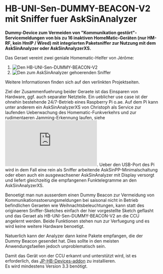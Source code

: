 # HB-UNI-Sen-DUMMY-BEACON-V2 mit Sniffer fuer AskSinAnalyzer
**Dummy-Device zum Vermeiden von "Kommunikation gestört"-Servicemeldungen von bis zu 16 inaktiven HomeMatic-Geräten (nur HM-RF, kein HmIP / Wired) mit integrierten Paketsniffer zur Nutzung mit dem AskSinAnalyzer oder AskSinAnalyzerXS.**<br/>

Das Geraet vereint zwei geniale Homematic-Helfer von Jérôme:

1. ![Den HB-UNI-Sen-DUMMY-BEACON-V2](https://github.com/jp112sdl/HB-UNI-Sen-DUMMY-BEACON-V2)
2. ![Den zum AskSinAnalyzer gehoerenden Sniffer](https://github.com/jp112sdl/AskSinAnalyzer)

Weitere Informationen finden sich auf den verlinkten Projektseiten.

Ziel der Zusammenfuehrung beider Geraete ist das Einsparen von Hardware, ggf. auch separater Netzteile. Ein ueblicher use case ist der ohnehin bestehende 24/7-Betrieb eines Raspberry Pi o.ae. Auf dem Pi kann unter anderem ein AskSinAnalyzerXS von Christoph als Service zur laufenden Ueberwachung des Homematic-Funkverkehrs und zur rudimentaeren Jamming-Erkennung laufen, siehe ![hier](https://github.com/psi-4ward/AskSinAnalyzerXS/blob/master/docs/Install_as_Debian_Service.md). Ueber den USB-Port des Pi wird in dem Fall eine rein als Sniffer arbeitende AskSinPP-Minimalschaltung oder eben auch ein ausgewachsener AskSinAnalyzer mit Display versorgt und liefert gleichzeitig die empfangenen Funktelegramme an den AskSinAnalyzerXS.

 Benoetigt man nun ausserdem einen Dummy Beacon zur Vermeidung von Kommunikationsstoerungsmeldungen bei saisonal nicht in Betrieb befindlichen Geraeten wie Weihnachtsbeleuchtungen, kann statt des originaeren Sniffer-Sketches einfach der hier vorgestellte Sketch geflasht und das Geraet als HB-UNI-Sen-DUMMY-BEACON-V2 an die CCU angelernt werden. Beide Funktionen stehen nun zur Verfuegung und es wird keine weitere Hardware benoetigt.  

 Natuerlich kann der Analyzer dann keine Pakete empfangen, die der Dummy Beacon gesendet hat. Dies sollte in den meisten Anwendungsfaellen jedoch unproblematisch sein.


Damit das Gerät von der CCU erkannt und unterstützt wird, ist es erforderlich, das [JP-HB-Devices-addon](https://github.com/jp112sdl/JP-HB-Devices-addon) zu installieren.<br/>Es wird mindestens Version 3.3 benötigt.
